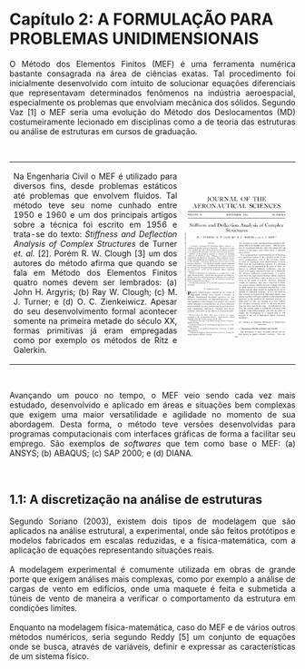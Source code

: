 <h1> Capítulo 2: A FORMULAÇÃO PARA PROBLEMAS UNIDIMENSIONAIS</h1>

<p align="justify">O Método dos Elementos Finitos (MEF) é uma ferramenta numérica bastante consagrada na área de ciências exatas. Tal procedimento foi inicialmente desenvolvido com intuito de solucionar equações diferenciais que representavam determinados fenômenos na indústria aeroespacial, especialmente os problemas que envolviam mecânica dos sólidos. Segundo Vaz [1] o MEF seria uma evolução do Método dos Deslocamentos (MD) costumeiramente lecionado em disciplinas como a de teoria das estruturas ou análise de estruturas em cursos de graduação. </p>
<br>  
<table>
<tr>
<td style="width:60%;"><p align="justify">Na Engenharia Civil o MEF é utilizado para diversos fins, desde problemas estáticos até problemas que envolvem fluidos. Tal método teve seu nome cunhado entre 1950 e 1960 e um dos principais artigos sobre a técnica foi escrito em 1956 e trata-se do texto: <i>Stiffness and Deflection Analysis of Complex Structures</i> de Turner <i>et. al.</i> [2]. Porém R. W. Clough [3] um dos autores do método afirma que quando se fala em Método dos Elementos Finitos quatro nomes devem ser lembrados: (a) John H. Argyris; (b) Ray W. Clough; (c) M. J. Turner; e (d) O. C. Zienkeiwicz. Apesar do seu desenvolvimento formal acontecer somente na primeira metade do século XX, formas primitivas já eram empregadas como por exemplo os métodos de Ritz e Galerkin.</p></td>
<td style="width:40%;"><img src="fig01.png"/></td>  
</tr>
</table>  
<br>
<p align="justify">Avançando um pouco no tempo, o MEF veio sendo cada vez mais estudado, desenvolvido e aplicado em áreas e situações bem complexas que exigem uma maior versatilidade e agilidade no momento de sua abordagem. Desta forma, o método teve versões desenvolvidas para programas computacionais com interfaces gráficas de forma a facilitar seu emprego. São exemplos de <i>softwares</i> que tem como base o MEF: (a) ANSYS; (b) ABAQUS; (c) SAP 2000; e (d) DIANA. <br></p>
<br>
<h2> 1.1: A discretização na análise de estruturas </h2>
<p align="justify">Segundo Soriano (2003), existem dois tipos de modelagem que são aplicados na análise estrutural, a experimental, onde são feitos protótipos e modelos fabricados em escalas reduzidas, e a física-matemática, com a aplicação de equações representando situações reais.<br>
<br>
A modelagem experimental é comumente utilizada em obras de grande porte que exigem análises mais complexas, como por exemplo a análise de cargas de vento em edifícios, onde uma maquete é feita e submetida a túneis de vento de maneira a verificar o comportamento da estrutura em condições limites.<br>
<br>
Enquanto na modelagem física-matemática, caso do MEF e de vários outros métodos numéricos, seria segundo Reddy [5] um conjunto de equações onde se busca, através de variáveis, definir e expressar as características de um sistema físico.<br>
<br>
</p>
